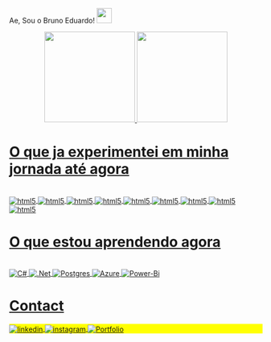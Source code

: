 Ae, Sou o Bruno Eduardo! <img src="https://raw.githubusercontent.com/kaueMarques/kaueMarques/master/hi.gif" height="30px">

<div align="center">
  <a href="https://github.com/brunoedubems">
  <img height="180em" src="https://github-readme-stats.vercel.app/api?username=brunoedubems&show_icons=true&theme=dracula&include_all_commits=true&count_private=true&pat_1"/>
  <img height="180em" src="https://github-readme-stats.vercel.app/api/top-langs/?username=brunoedubems&layout=compact&langs_count=7&theme=dracula&pat_1"/>


</div>
  
# O que ja experimentei em minha jornada até agora 
<div style="display: inline_block"><br/>
<img align="center" alt="html5" src="https://img.shields.io/badge/HTML5-E34F26?style=for-the-badge&logo=html5&logoColor=white">
<img align="center" alt="html5" src="https://img.shields.io/badge/CSS3-1572B6?style=for-the-badge&logo=css3&logoColor=white">
<img align="center" alt="html5" src="https://img.shields.io/badge/JavaScript-323330?style=for-the-badge&logo=javascript&logoColor=F7DF1E">
<img align="center" alt="html5" src="https://img.shields.io/badge/Java-ED8B00?style=for-the-badge&logo=java&logoColor=white">
  <img align="center" alt="html5" src="https://img.shields.io/badge/PHP-777BB4?style=for-the-badge&logo=php&logoColor=white">
<img align="center" alt="html5" src="https://img.shields.io/badge/Bootstrap-563D7C?style=for-the-badge&logo=bootstrap&logoColor=white">
<img align="center" alt="html5" src="https://img.shields.io/badge/Node.js-43853D?style=for-the-badge&logo=node-dot-js&logoColor=white">
<img align="center" alt="html5" src="https://img.shields.io/badge/MySQL-00000F?style=for-the-badge&logo=mysql&logoColor=white">
<img align="center" alt="html5" src="https://img.shields.io/badge/MongoDB-4EA94B?style=for-the-badge&logo=mongodb&logoColor=white">
</div> 
 
  
  # O que estou aprendendo agora 
<div style="display: inline_block"><br/>
 
<img align="center" alt="C#" src="https://img.shields.io/badge/c%23-%23239120.svg?style=for-the-badge&logo=csharp&logoColor=white">
<img align="center" alt=".Net" src="https://img.shields.io/badge/.NET-5C2D91?style=for-the-badge&logo=.net&logoColor=white">
<img align="center" alt="Postgres" src="https://img.shields.io/badge/postgres-%23316192.svg?style=for-the-badge&logo=postgresql&logoColor=white">
<img align="center" alt="Azure" src="https://img.shields.io/badge/azure-%230072C6.svg?style=for-the-badge&logo=microsoftazure&logoColor=white">
<img align="center" alt="Power-Bi" src="https://img.shields.io/badge/power_bi-F2C811?style=for-the-badge&logo=powerbi&logoColor=black">

 </div>
  
  
  # Contact
<p align="left" style="background:yellow">
  
<a href="https://www.linkedin.com/in/bruno-eduardo-53a0ba220/" target="_blank">
  <img align="center" src="https://img.shields.io/badge/-Bruno Eduardo-05122A?style=flat&logo=linkedin" alt="linkedin"/>
</a>
  
<a href="https://instagram.com/brunoedubems" target="_blank">
 <img align="center" src="https://img.shields.io/badge/-brunoedubems-05122A?style=flat&logo=instagram" alt="instagram"/>
</a>
  
  <a href="https://bruno-portfolio-beta.netlify.app/" target="_blank">
 <img align="center" src="https://img.shields.io/badge/-PortFólio-05122A" alt="Portfolio"/>
</a>
</p>
